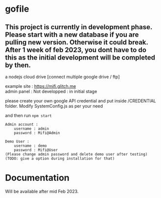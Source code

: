 # gofile

## This project is currently in development phase. Please start with a new database if you are pulling new version. Otherwise it could break. After 1 week of feb 2023, you dont have to do this as the initial development will be completed by then.
a nodejs cloud drive [connect multiple google drive / ftp]

example site : https://mifi.glitch.me <br>
admin panel : Not developped : in initial stage

please create your own google API credential and put inside /CREDENTIAL folder.
Modify SystemConfig.js as per your need

and then run ````npm start````
````
Admin account :
    username : admin
    password : Mifi@Admin

Demo User :
    username : demo
    password : Mifi@User
(Please change admin password and delete demo user after testing)
(TODO: give a option during installation for that)
````

# Documentation
Will be available after mid Feb 2023.

